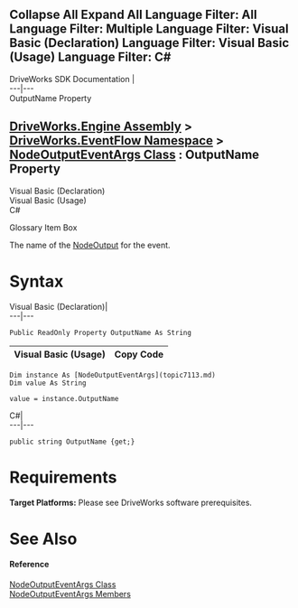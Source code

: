Collapse All Expand All Language Filter: All  Language Filter: Multiple  Language Filter: Visual Basic (Declaration) Language Filter: Visual Basic (Usage) Language Filter: C#  
---  
DriveWorks SDK Documentation  |   
---|---  
OutputName Property   
  
[DriveWorks.Engine Assembly](topic2156.md) > [DriveWorks.EventFlow Namespace](topic6871.md) > [NodeOutputEventArgs Class](topic7113.md) : OutputName Property  
---  
  
Visual Basic (Declaration)    
Visual Basic (Usage)    
C# 

Glossary Item Box

The name of the [NodeOutput](topic7074.md) for the event. 

# Syntax

Visual Basic (Declaration)|   
---|---  
      
    
    Public ReadOnly Property OutputName As String  
  
Visual Basic (Usage)| Copy Code  
---|---  
      
    
    Dim instance As [NodeOutputEventArgs](topic7113.md)
    Dim value As String
     
    value = instance.OutputName  
  
C#|   
---|---  
      
    
    public string OutputName {get;}  
  
# Requirements

**Target Platforms:** Please see DriveWorks software prerequisites.

# See Also

#### Reference

[NodeOutputEventArgs Class](topic7113.md)   
[NodeOutputEventArgs Members](topic7114.md)


